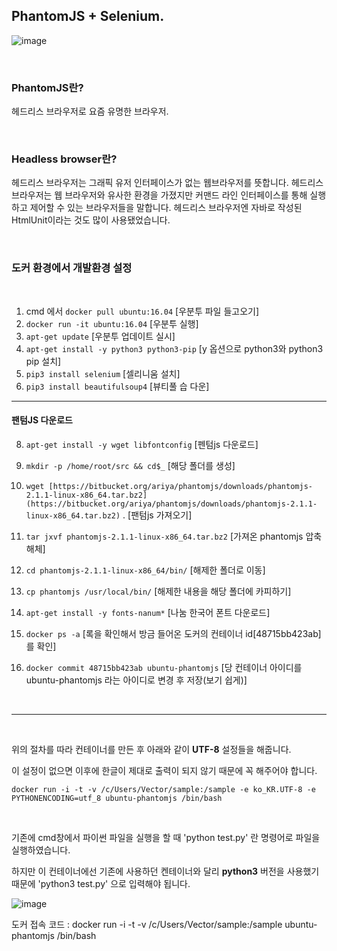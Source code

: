 ## PhantomJS + Selenium.
![image](https://user-images.githubusercontent.com/57824945/132130886-8a38772a-b291-49c0-a574-b81c1423605b.png)

<br/>

### PhantomJS란?

헤드리스 브라우저로 요즘 유명한 브라우저.

<br/>

### Headless browser란?

헤드리스 브라우저는 그래픽 유저 인터페이스가 없는 웹브라우저를 뜻합니다. 헤드리스 브라우저는 웹 브라우저와 유사한 환경을 가졌지만 커맨드 라인 인터페이스를 통해 실행하고 제어할 수 있는 브라우저들을 말합니다. 헤드리스 브라우저엔 자바로 작성된 HtmlUnit이라는 것도 많이 사용됐었습니다.

<br/>

### 도커 환경에서 개발환경 설정

<br/>

1. cmd 에서 `docker pull ubuntu:16.04` [우분투 파일 들고오기]
2. `docker run -it ubuntu:16.04` [우분투 실행]
3. `apt-get update` [우분투 업데이트 실시]
4. `apt-get install -y python3 python3-pip`  [y 옵션으로 python3와 python3 pip 설치]
5. `pip3 install selenium`  [셀리니움 설치]
6. `pip3 install beautifulsoup4` [뷰티풀 습 다운]

---

#### 팬텀JS 다운로드

8. `apt-get install -y wget libfontconfig` [펜텀js 다운로드]
9. `mkdir -p /home/root/src && cd$_`  [해당 폴더를 생성]
10. `wget [https://bitbucket.org/ariya/phantomjs/downloads/phantomjs-2.1.1-linux-x86_64.tar.bz2](https://bitbucket.org/ariya/phantomjs/downloads/phantomjs-2.1.1-linux-x86_64.tar.bz2)` .
    [팬텀js 가져오기]

1. `tar jxvf phantomjs-2.1.1-linux-x86_64.tar.bz2` [가져온 phantomjs 압축 해체]
2. `cd phantomjs-2.1.1-linux-x86_64/bin/`  [해제한 폴더로 이동]
3. `cp phantomjs /usr/local/bin/`  [해제한 내용을 해당 폴더에 카피하기]
4. `apt-get install -y fonts-nanum*` [나눔 한국어 폰트 다운로드]
5. `docker ps -a` [록을 확인해서 방금 들어온 도커의 컨테이너 id[48715bb423ab]를 확인]
6. `docker commit 48715bb423ab ubuntu-phantomjs` [당 컨테이너 아이디를 ubuntu-phantomjs 라는 아이디로 변경 후 저장(보기 쉽게)]

<br/>

---

<br/>

위의 절차를 따라 컨테이너를 만든 후 아래와 같이 **UTF-8** 설정들을 해줍니다.

이 설정이 없으면 이후에 한글이 제대로 출력이 되지 않기 때문에 꼭 해주어야 합니다.

`docker run -i -t -v /c/Users/Vector/sample:/sample -e ko_KR.UTF-8 -e PYTHONENCODING=utf_8 ubuntu-phantomjs /bin/bash`

<br/>


기존에 cmd창에서 파이썬 파일을 실행을 할 때 'python test.py' 란 명령어로 파일을 실행하였습니다.

하지만 이 컨테이너에선 기존에 사용하던 켄테이너와 달리 **python3** 버전을 사용했기 때문에 'python3 test.py' 으로 입력해야 됩니다.

![image](https://user-images.githubusercontent.com/57824945/132694982-4dbebfd9-dbea-4364-8a73-22cfbf58f00f.png)


도커 접속 코드 : docker run -i -t -v /c/Users/Vector/sample:/sample ubuntu-phantomjs /bin/bash
